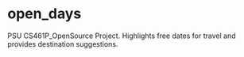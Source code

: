 # open_days
PSU CS461P_OpenSource Project. Highlights free dates for travel and provides destination suggestions.
